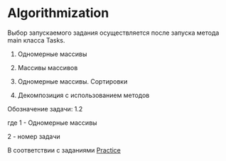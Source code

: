 # Algorithmization
Выбор запускаемого задания осуществляется после запуска метода main класса Tasks.

1. Одномерные массивы

2. Массивы массивов

3. Одномерные массивы. Сортировки

4. Декомпозиция с использованием методов

Обозначение задачи: 1.2 

где 1 - Одномерные массивы

2 - номер задачи

В соответствии с заданиями <a href = "https://github.com/IhorLevchuk/IntroductionToJavaOnline/blob/master/src/by.epam.introduction_to_java.practice_tasks/Practice2_Algorithmization.pdf">Practice</a>
